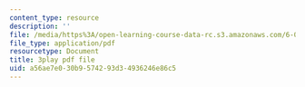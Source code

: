 ```yaml
---
content_type: resource
description: ''
file: /media/https%3A/open-learning-course-data-rc.s3.amazonaws.com/6-004-computation-structures-spring-2017/a56ae7e030b9574293d34936246e86c5_4fTOrb1yBFU.pdf
file_type: application/pdf
resourcetype: Document
title: 3play pdf file
uid: a56ae7e0-30b9-5742-93d3-4936246e86c5
---
```


